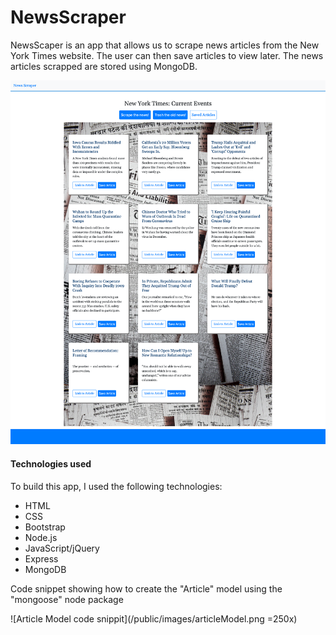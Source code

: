 # NewsScraper

NewsScaper is an app that allows us to scrape news articles from the New York Times website. The user can then save articles to view later. The news articles scrapped are stored using MongoDB.

![Landing Page](/public/images/newsScraper.png)


#### Technologies used
To build this app, I used the following technologies:

- HTML
- CSS
- Bootstrap
- Node.js
- JavaScript/jQuery
- Express
- MongoDB

Code snippet showing how to create the "Article" model using the "mongoose" node package

![Article Model code snippit](/public/images/articleModel.png =250x)

